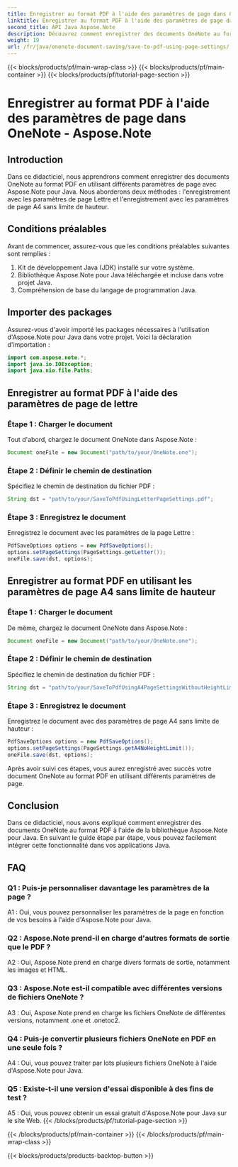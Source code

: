 ```yaml
---
title: Enregistrer au format PDF à l'aide des paramètres de page dans OneNote - Aspose.Note
linktitle: Enregistrer au format PDF à l'aide des paramètres de page dans OneNote - Aspose.Note
second_title: API Java Aspose.Note
description: Découvrez comment enregistrer des documents OneNote au format PDF en Java à l'aide de la bibliothèque Aspose.Note. Guide étape par étape avec des exemples de code pour différents paramètres de page.
weight: 19
url: /fr/java/onenote-document-saving/save-to-pdf-using-page-settings/
---
```


{{< blocks/products/pf/main-wrap-class >}}
{{< blocks/products/pf/main-container >}}
{{< blocks/products/pf/tutorial-page-section >}}

# Enregistrer au format PDF à l'aide des paramètres de page dans OneNote - Aspose.Note

## Introduction

Dans ce didacticiel, nous apprendrons comment enregistrer des documents OneNote au format PDF en utilisant différents paramètres de page avec Aspose.Note pour Java. Nous aborderons deux méthodes : l'enregistrement avec les paramètres de page Lettre et l'enregistrement avec les paramètres de page A4 sans limite de hauteur.

## Conditions préalables

Avant de commencer, assurez-vous que les conditions préalables suivantes sont remplies :

1. Kit de développement Java (JDK) installé sur votre système.
2. Bibliothèque Aspose.Note pour Java téléchargée et incluse dans votre projet Java.
3. Compréhension de base du langage de programmation Java.

## Importer des packages

Assurez-vous d'avoir importé les packages nécessaires à l'utilisation d'Aspose.Note pour Java dans votre projet. Voici la déclaration d'importation :

```java
import com.aspose.note.*;
import java.io.IOException;
import java.nio.file.Paths;
```

## Enregistrer au format PDF à l'aide des paramètres de page de lettre

### Étape 1 : Charger le document

Tout d'abord, chargez le document OneNote dans Aspose.Note :

```java
Document oneFile = new Document("path/to/your/OneNote.one");
```

### Étape 2 : Définir le chemin de destination

Spécifiez le chemin de destination du fichier PDF :

```java
String dst = "path/to/your/SaveToPdfUsingLetterPageSettings.pdf";
```

### Étape 3 : Enregistrez le document

Enregistrez le document avec les paramètres de la page Lettre :

```java
PdfSaveOptions options = new PdfSaveOptions();
options.setPageSettings(PageSettings.getLetter());
oneFile.save(dst, options);
```

## Enregistrer au format PDF en utilisant les paramètres de page A4 sans limite de hauteur

### Étape 1 : Charger le document

De même, chargez le document OneNote dans Aspose.Note :

```java
Document oneFile = new Document("path/to/your/OneNote.one");
```

### Étape 2 : Définir le chemin de destination

Spécifiez le chemin de destination du fichier PDF :

```java
String dst = "path/to/your/SaveToPdfUsingA4PageSettingsWithoutHeightLimit.pdf";
```

### Étape 3 : Enregistrez le document

Enregistrez le document avec des paramètres de page A4 sans limite de hauteur :

```java
PdfSaveOptions options = new PdfSaveOptions();
options.setPageSettings(PageSettings.getA4NoHeightLimit());
oneFile.save(dst, options);
```

Après avoir suivi ces étapes, vous aurez enregistré avec succès votre document OneNote au format PDF en utilisant différents paramètres de page.

## Conclusion

Dans ce didacticiel, nous avons expliqué comment enregistrer des documents OneNote au format PDF à l'aide de la bibliothèque Aspose.Note pour Java. En suivant le guide étape par étape, vous pouvez facilement intégrer cette fonctionnalité dans vos applications Java.

## FAQ

### Q1 : Puis-je personnaliser davantage les paramètres de la page ?

A1 : Oui, vous pouvez personnaliser les paramètres de la page en fonction de vos besoins à l'aide d'Aspose.Note pour Java.

### Q2 : Aspose.Note prend-il en charge d'autres formats de sortie que le PDF ?

A2 : Oui, Aspose.Note prend en charge divers formats de sortie, notamment les images et HTML.

### Q3 : Aspose.Note est-il compatible avec différentes versions de fichiers OneNote ?

A3 : Oui, Aspose.Note prend en charge les fichiers OneNote de différentes versions, notamment .one et .onetoc2.

### Q4 : Puis-je convertir plusieurs fichiers OneNote en PDF en une seule fois ?

A4 : Oui, vous pouvez traiter par lots plusieurs fichiers OneNote à l'aide d'Aspose.Note pour Java.

### Q5 : Existe-t-il une version d'essai disponible à des fins de test ?

A5 : Oui, vous pouvez obtenir un essai gratuit d'Aspose.Note pour Java sur le site Web.
{{< /blocks/products/pf/tutorial-page-section >}}

{{< /blocks/products/pf/main-container >}}
{{< /blocks/products/pf/main-wrap-class >}}

{{< blocks/products/products-backtop-button >}}
